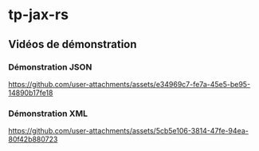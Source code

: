# tp-jax-rs

## Vidéos de démonstration
### Démonstration JSON


https://github.com/user-attachments/assets/e34969c7-fe7a-45e5-be95-14890b17fe18



### Démonstration XML


https://github.com/user-attachments/assets/5cb5e106-3814-47fe-94ea-80f42b880723

